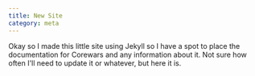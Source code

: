 ```yaml
---
title: New Site
category: meta
---
```


Okay so I made this little site using Jekyll so I have a spot to place the
documentation for Corewars and any information about it. Not sure how often
I'll need to update it or whatever, but here it is.